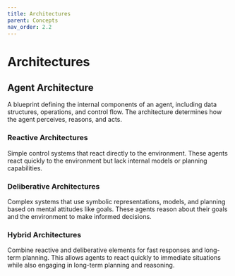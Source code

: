 ```yaml
---
title: Architectures
parent: Concepts
nav_order: 2.2
---
```


# Architectures

## Agent Architecture
A blueprint defining the internal components of an agent, including data structures, operations, and control flow. The architecture determines how the agent perceives, reasons, and acts.

### Reactive Architectures
Simple control systems that react directly to the environment. These agents react quickly to the environment but lack internal models or planning capabilities.

### Deliberative Architectures
Complex systems that use symbolic representations, models, and planning based on mental attitudes like goals. These agents reason about their goals and the environment to make informed decisions.

### Hybrid Architectures
Combine reactive and deliberative elements for fast responses and long-term planning. This allows agents to react quickly to immediate situations while also engaging in long-term planning and reasoning.
